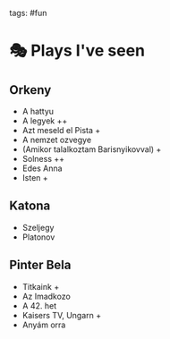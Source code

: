 tags: #fun

🎭 Plays I've seen
=================

Orkeny
------

-   A hattyu
-   A legyek ++
-   Azt meseld el Pista +
-   A nemzet ozvegye
-   (Amikor talalkoztam Barisnyikovval) +
-   Solness ++
-   Edes Anna
-   Isten +

Katona
------

-   Szeljegy
-   Platonov

Pinter Bela
-----------

-   Titkaink +
-   Az Imadkozo
-   A 42. het
-   Kaisers TV, Ungarn +
-   Anyám orra

